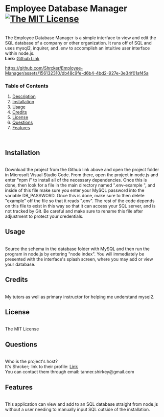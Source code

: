 <h1 id='description'>Employee Database Manager <a href="https://opensource.org/licenses/MIT"><img alt="The MIT License" src="https://img.shields.io/badge/License-MIT-yellow.svg" /></a></h1><br />The Employee Database Manager is a simple interface to view and edit the SQL database of a company or other organization. It runs off of SQL and uses mysql2, inquirer, and .env to accomplish an intuitive user interface within node.js.<br /><strong>Link:</strong> <a href=https://github.com/Shrcker/Employee-Manager>Github Link</a><br />


https://github.com/Shrcker/Employee-Manager/assets/156132310/db48c9fe-d6b4-4bd2-927e-3e34f01af45a


<h3>Table of Contents</h3><ol><li><a href="#description"><span>Description</span></a></li><li><a href="#installation"><span>Installation</span></a></li><li><a href="#usage"><span>Usage</span></a></li><li><a href="#credits"><span>Credits</span></a></li><li><a href="#license"><span>License</span></a></li><li><a href="#questions"><span>Questions</span></a></li><li><a href="#features"><span>Features</span></a></li></ol><br /><h2 id='installation'> Installation</h2><br />Download the project from the Github link above and open the project folder in Microsoft Visual Studio Code. From there, open the project in node.js and enter "npm i" to install all of the necessary dependencies. Once this is done, then look for a file in the main directory named ".env-example
", and inside of this file make sure you enter your MySQL password into the variable DB_PASSWORD. Once this is done, make sure to then delete "example" off the file so that it reads ".env". The rest of the code depends on this file to exist in this way so that it can access your SQL server, and is not tracked by Git. Be careful and make sure to rename this file after adjustment to protect your credentials.<br /><h2 id='usage'> Usage</h2><br /> Source the schema in the database folder with MySQL and then run the program in node.js by entering "node index". You will immediately be presented with the interface's splash screen, where you may add or view your database.<br /><h2 id='credits'> Credits</h2><br /> My tutors as well as primary instructor for helping me understand mysql2.<br /><h2 id='license'> License</h2><br /> The MIT License<br /><h2 id='questions'> Questions</h2><br /> Who is the project's host?<br />It's Shrcker; link to their profile: <a href="https://www.github.com/Shrcker">Link</a><br /> You can contact them through email: tanner.shirkey@gmail.com<br /><h2 id='features'> Features</h2><br />This application can view and add to an SQL database straight from node.js without a user needing to manually input SQL outside of the installation.
